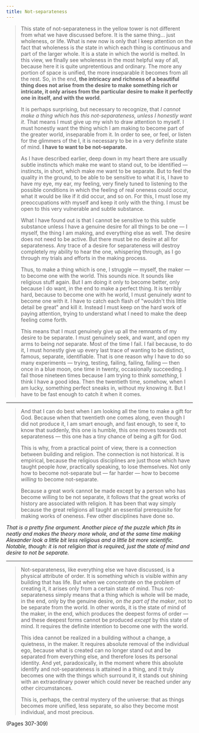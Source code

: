 ```yaml
---
title: Not-separateness
---
```


> This state of not-separateness in the yellow tower is not different from what we have discussed before. It is the same thing… just wholeness, or life. What is new now is only that I keep attention on the fact that wholeness is *the* state in which each thing is continuous and part of the larger whole. It is a state in which the world is melted. In this view, we finally see wholeness in the most helpful way of all, because here it is quite unpretentious and ordinary. The more any portion of space is unified, the more inseparable it becomes from all the rest. So, in the end, **the intricacy and richness of a beautiful thing does not arise from the desire to make something rich or intricate, it only arises from the particular desire to make it perfectly one in itself, and with the world**.
> 
> It is perhaps surprising, but necessary to recognize, that *I cannot make a thing which has this not-separateness, unless I honestly want it*. That means I must give up my wish to draw attention to myself. I must honestly want the thing which I am making to become part of the greater world, inseparable from it. In order to see, or feel, or listen for the glimmers of the I, it is necessary to be in a very definite state of mind. **I have to want to be not-separate.**
> 
> As I have described earlier, deep down in my heart there are usually subtle instincts which make me want to stand out, to be identified — instincts, in short, which make me want to be separate. But to feel the quality in the ground, to be able to be sensitive to what it is, I have to have my eye, my ear, my feeling, very finely tuned to listening to the possible conditions in which the feeling of real oneness could occur, what it would be like if it did occur, and so on. For this, I must lose my preoccupations with myself and keep it only with the thing. I must be open to this very vulnerable and subtle substance.
> 
> What I have found out is that I cannot be sensitive to this subtle substance unless I have a genuine desire for all things to be one — I myself, the thing I am making, and everything else as well. The desire does not need to be active. But there must be no desire at all for separateness. Any trace of a desire for separateness will destroy completely my ability to hear the one, whispering through, as I go through my trials and efforts in the making process.
> 
> Thus, to make a thing which is one, I struggle — myself, the maker — to become one with the world. This sounds nice. It sounds like religious stuff again. But I am doing it only to become better, only because I do want, in the end to make a perfect thing. It is terribly hard, because to become one with he world, I must genuinely *want* to become one with it. I have to catch each flash of "wouldn't this little detail be great" and kill it. Instead I must keep on the hard work of paying attention, trying to understand what I need to make the deep feeling come forth.
> 
> This means that I must genuinely give up all the remnants of my desire to be separate. I must genuinely seek, and want, and open my arms to being *not* separate. Most of the time I fail. I fail because, to do it, I must honestly give up every last trace of wanting to be distinct, famous, separate, identifiable. That is one reason why I have to do so many experiments — trying, testing, failing, failing, failing — then once in a blue moon, one time in twenty, occasionally succeeding. I fail those nineteen times because I am trying to think *something*, I think I have a good idea. Then the twentieth time, somehow, when I am lucky, something perfect sneaks in, without my knowing it. But I have to be fast enough to catch it when it comes.

---

> And that I can do best when I am looking all the time to make a gift for God. Because when that twentieth one comes along, even though I did not produce it, I am smart enough, and fast enough, to see it, to know that suddenly, this one is humble, this one moves towards not separateness — this one has a tiny chance of being a gift for God.
> 
> This is why, from a practical point of view, there is a connection between building and religion. The connection is not historical. It is empirical, because the religious disciplines are just those which have taught people *how*, practically speaking, to lose themselves. Not only how to become not-separate but — far harder — how to become *willing* to become not-separate.
> 
> Because a great work cannot be made except by a person who has become willing to be not separate, it follows that the great works of history are associated with religion. It has been that way simply because the great religions all taught an essential prerequisite for making works of oneness. Few other disciplines have done so.

*That is a pretty fine argument. Another piece of the puzzle which fits in neatly and makes the theory more whole, and at the same time making Alexander look a little bit less religious and a little bit more scientific. Notable, though: it is not religion that is required, just the state of mind and desire to not be separate.*

---

> Not-separateness, like everything else we have discussed, is a physical attribute of order. It is something which is visible within any building that has life. But when we concentrate on the problem of creating it, it arises only from a certain state of mind. Thus not-separateness simply means that a thing which is whole will be made, in the end, only by the genuine desire, *on the part of the maker*, not to be separate from the world. In other words, it is the state of mind of the maker, in the end, which produces the deepest forms of order — and these deepest forms cannot be produced *except* by this state of mind. It requires the definite intention to become one with the world.
> 
> This idea cannot be realized in a building without a change, a quietness, in the maker. It requires absolute removal of the individual ego, because what is created can no longer stand out and be separated from everything else, and therefore loses its personal identity. And yet, paradoxically, in the moment where this absolute identify and not-separateness is attained in a thing, and it truly becomes one with the things which surround it, it stands out shining with an extraordinary power which could never be reached under any other circumstances.
> 
> This is, perhaps, the central mystery of the universe: that as things becomes more unified, less separate, so also they become most individual, and most precious.

(Pages 307-309)